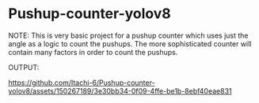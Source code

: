 # Pushup-counter-yolov8

NOTE: This is very basic project for a pushup counter which uses just the angle as a logic to count the pushups. The more sophisticated counter will contain many factors in order to count the pushups.

OUTPUT:

https://github.com/Itachi-6/Pushup-counter-yolov8/assets/150267189/3e30bb34-0f09-4ffe-be1b-8ebf40eae831



